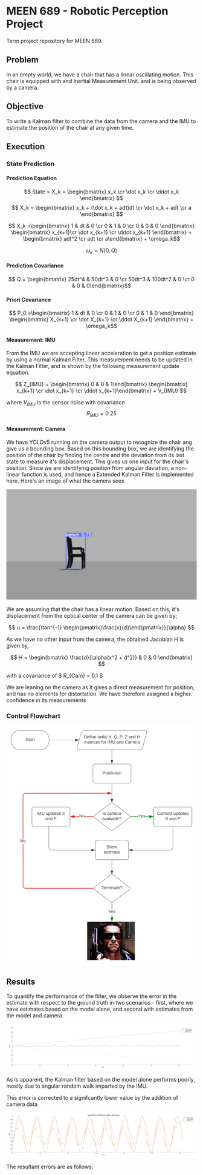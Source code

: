 # MEEN 689 - Robotic Perception Project
Term project repository for MEEN 689.

## Problem

In an empty world, we have a chair that has a linear oscillating motion. This chair is equipped with and Inertial Measurement Unit. and is being observed by a camera.

## Objective

To write a Kalman filter to combine the data from the camera and the IMU to estimate the position of the chair at any given time.

## Execution

### State Prediction

#### Prediction Equation

$$ State  = X_k = \begin{bmatrix} x_k \cr \dot x_k \cr \ddot x_k \end{bmatrix} $$
$$ X_k = \begin{bmatrix} x_k + (\dot x_k + adt)dt \cr \dot x_k + adt \cr a \end{bmatrix} $$

$$ X_k =\begin{bmatrix} 1 & dt & 0 \cr 0 & 1 & 0 \cr 0 & 0 & 0 \end{bmatrix} \begin{bmatrix} x_{k+1}\cr \dot x_{k+1} \cr \ddot x_{k+1} \end{bmatrix} + \begin{bmatrix} adt^2 \cr adt \cr a\end{bmatrix} + \omega_k$$

$$\omega_k = N(0, Q) $$

#### Prediction Covariance

$$ Q = \begin{bmatrix} 25dt^4 & 50dt^3 & 0 \cr 50dt^3 & 100dt^2 & 0 \cr 0 & 0 & 0\end{bmatrix}$$

#### Priori Covariance

$$ P_0 =\begin{bmatrix} 1 & dt & 0 \cr 0 & 1 & 0 \cr 0 & 1 & 0 \end{bmatrix}  \begin{bmatrix} X_{k+1} \cr \dot X_{k+1} \cr \ddot X_{k+1} \end{bmatrix} + \omega_k$$

#### Measurement: IMU
From the IMU we are accepting linear acceleration to get a position estimate by using a normal Kalman Filter. This measurement needs to be updated in the Kalman Filter, and is shown by the following measurement update equation.

$$ Z_{IMU} = \begin{bmatrix} 0 & 0 & 1\end{bmatrix} \begin{bmatrix} x_{k+1} \cr \dot x_{k+1} \cr \ddot x_{k+1}\end{bmatrix} + V_{IMU} $$

where $V_{IMU}$ is the sensor noise with covariance $$R_{IMU} = 0.25$$

#### Measurement: Camera
We have YOLOv5 running on the camera output to recognize the chair ang give us a bounding box. Based on this bounding box, we are identifying the position of the chair by finding the centre and the deviation from its last state to measure it's displacement. This gives us one input for the chair's position. Since we are identifying position from angular deviation, a non-linear function is used, and hence a Extended Kalman Filter is implemented here. Here's an image of what the camera sees

<img title="Camera Output" src="Camera_output.png">

We are assuming that the chair has a linear motion. Based on this, it's displacement from the optical center of the camera can be given by;

$$ u = \frac{\tan^{-1} \begin{pmatrix}\frac{x}{d}\end{pmatrix}}{\alpha}   $$

As we have no other input from the camera, the obtained Jacobian H is given by,

$$ H = \begin{bmatrix} \frac{d}{\alpha(x^2 + d^2)} & 0 & 0 \end{bmatrix} $$

with a covariance of $ R_{Cam} = 0.1 $



We are leaning on the camera as it gives a direct measurement for position, and has no elements for distortation. We have therefore assigned a higher confidence in its measurements

### Control Flowchart

<img title="Control Flow" src="control_flowchart.svg">




## Results

To quantify the performance of the filter, we observe the error in the estimate with respect to the ground truth in two scenarios - first, where we have estimates based on the model alone, and second with estimates from the model and camera. 

<img title="Ground Truth vs Model Only Estimate" src="gtvsmodel.svg">

As is apparent, the Kalman filter based on the model alone performs poorly, mostly due to angular random walk imparted by the IMU.

This error is corrected to a signifcantly lower value by the addition of camera data

<img title="Ground Truth vs EKF Estimate" src="gtvsekf.svg">

The resultant errors are as follows:









